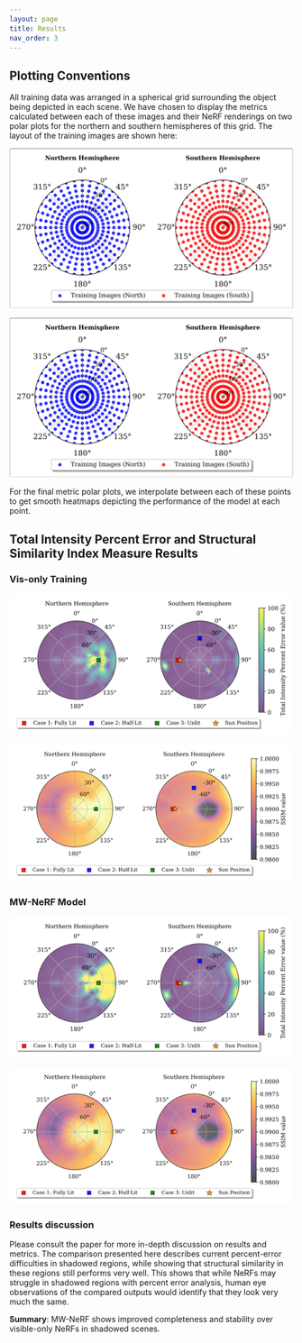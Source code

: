 ```yaml
---
layout: page
title: Results
nav_order: 3
---
```


## Plotting Conventions

All training data was arranged in a spherical grid surrounding the object being depicted in each scene. We have chosen to display the metrics calculated between each of these images and their NeRF renderings on two polar plots for the northern and southern hemispheres of this grid. The layout of the training images are shown here: 

![MW-NeRF Side-by-side Results](https://raw.githubusercontent.com/Logggy/MW-NeRF-Project/main/assets/TrainingSet.png)

<p align="center">
  <img src="https://raw.githubusercontent.com/Logggy/MW-NeRF-Project/main/assets/TrainingSet.png" alt="MW-NeRF Training Positions" width="600">
</p>

For the final metric polar plots, we interpolate between each of these points to get smooth heatmaps depicting the performance of the model at each point.

## Total Intensity Percent Error and Structural Similarity Index Measure Results

### Vis-only Training

<p align="center">
  <img src="https://raw.githubusercontent.com/Logggy/MW-NeRF-Project/main/assets/hubble_percent.png" alt="MW-NeRF Side-by-side Results" width="600">
</p>

<p align="center">
  <img src="https://raw.githubusercontent.com/Logggy/MW-NeRF-Project/main/assets/hubble_ssim.png" alt="MW-NeRF Side-by-side Results" width="600">
</p>

### MW-NeRF Model

<p align="center">
  <img src="https://raw.githubusercontent.com/Logggy/MW-NeRF-Project/main/assets/hubble_ir_percent.png" alt="MW-NeRF Side-by-side Results" width="600">
</p>

<p align="center">
  <img src="https://raw.githubusercontent.com/Logggy/MW-NeRF-Project/main/assets/hubble_ir_ssim.png" alt="MW-NeRF Side-by-side Results" width="600">
</p>

### Results discussion

Please consult the paper for more in-depth discussion on results and metrics. The comparison presented here describes current percent-error difficulties in shadowed regions, while showing that structural similarity in these regions still performs very well. This shows that while NeRFs may struggle in shadowed regions with percent error analysis, human eye observations of the compared outputs would identify that they look very much the same.

**Summary**: MW-NeRF shows improved completeness and stability over visible-only NeRFs in shadowed scenes.
